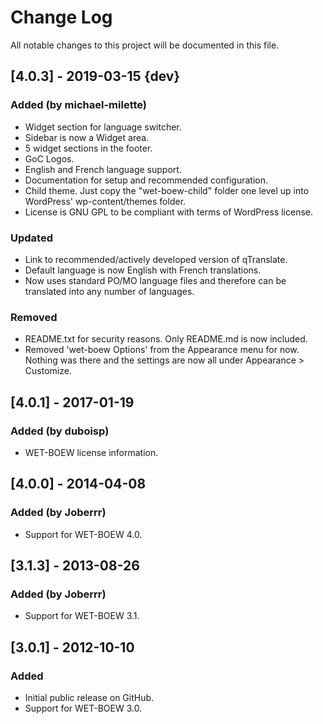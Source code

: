 # Change Log
All notable changes to this project will be documented in this file.

## [4.0.3] - 2019-03-15 {dev}
### Added (by michael-milette)
- Widget section for language switcher.
- Sidebar is now a Widget area.
- 5 widget sections in the footer.
- GoC Logos.
- English and French language support.
- Documentation for setup and recommended configuration.
- Child theme. Just copy the "wet-boew-child" folder one level up into WordPress' wp-content/themes folder.
- License is GNU GPL to be compliant with terms of WordPress license.
### Updated
- Link to recommended/actively developed version of qTranslate.
- Default language is now English with French translations.
- Now uses standard PO/MO language files and therefore can be translated into any number of languages.
### Removed
- README.txt for security reasons. Only README.md is now included.
- Removed 'wet-boew Options' from the Appearance menu for now. Nothing was there and the settings are now all under Appearance > Customize.

## [4.0.1] - 2017-01-19
### Added (by duboisp)
- WET-BOEW license information.

## [4.0.0] - 2014-04-08
### Added (by Joberrr)
- Support for WET-BOEW 4.0.

## [3.1.3] - 2013-08-26
### Added (by Joberrr)
- Support for WET-BOEW 3.1.

## [3.0.1] - 2012-10-10
### Added
- Initial public release on GitHub.
- Support for WET-BOEW 3.0.
